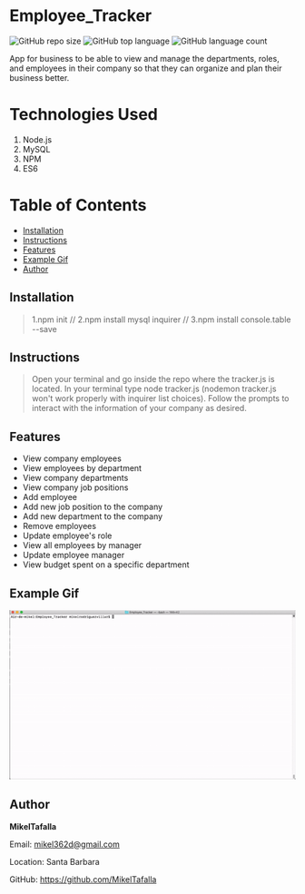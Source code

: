 # Employee_Tracker

![GitHub repo size](https://img.shields.io/github/repo-size/MikelTafalla/Employee_Tracker?logo=github)
![GitHub top language](https://img.shields.io/github/languages/top/MikelTafalla/Employee_Tracker?color=green&logo=github&logoColor=green)
![GitHub language count](https://img.shields.io/github/languages/count/MikelTafalla/Employee_Tracker?color=green&logo=github&logoColor=green)

App for business to be able to view and manage the departments, roles, and employees in their company so that they can organize and plan their business better.

# Technologies Used

1. Node.js
2. MySQL
2. NPM
3. ES6

# Table of Contents

* [Installation](#installation)
* [Instructions](#instructions)
* [Features](#features)
* [Example Gif](#example-gif)
* [Author](#author)

## Installation
> 1.npm init // 2.npm install mysql inquirer // 3.npm install console.table --save

## Instructions
> Open your terminal and go inside the repo where the tracker.js is located. In your terminal type node tracker.js (nodemon tracker.js won't work properly with inquirer list choices). Follow the prompts to interact with the information of your company as desired.

## Features
* View company employees
* View employees by department
* View company departments
* View company job positions
* Add employee
* Add new job position to the company
* Add new department to the company
* Remove employees
* Update employee's role
* View all employees by manager
* Update employee manager
* View budget spent on a specific department

## Example Gif

![](assets/images/appGiphy.gif)

## Author 

**MikelTafalla**

Email: mikel362d@gmail.com

Location: Santa Barbara

GitHub: https://github.com/MikelTafalla

